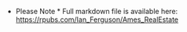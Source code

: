 * Please Note *
Full markdown file is available here: https://rpubs.com/Ian_Ferguson/Ames_RealEstate
